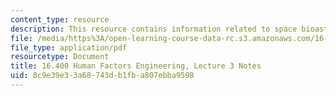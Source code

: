 ```yaml
---
content_type: resource
description: This resource contains information related to space bioastronautics.
file: /media/https%3A/open-learning-course-data-rc.s3.amazonaws.com/16-400-human-factors-engineering-fall-2011/8c9e39e33a68743db1fba807ebba9598_MIT16_400F11_lec03.pdf
file_type: application/pdf
resourcetype: Document
title: 16.400 Human Factors Engineering, Lecture 3 Notes
uid: 8c9e39e3-3a68-743d-b1fb-a807ebba9598
---
```


